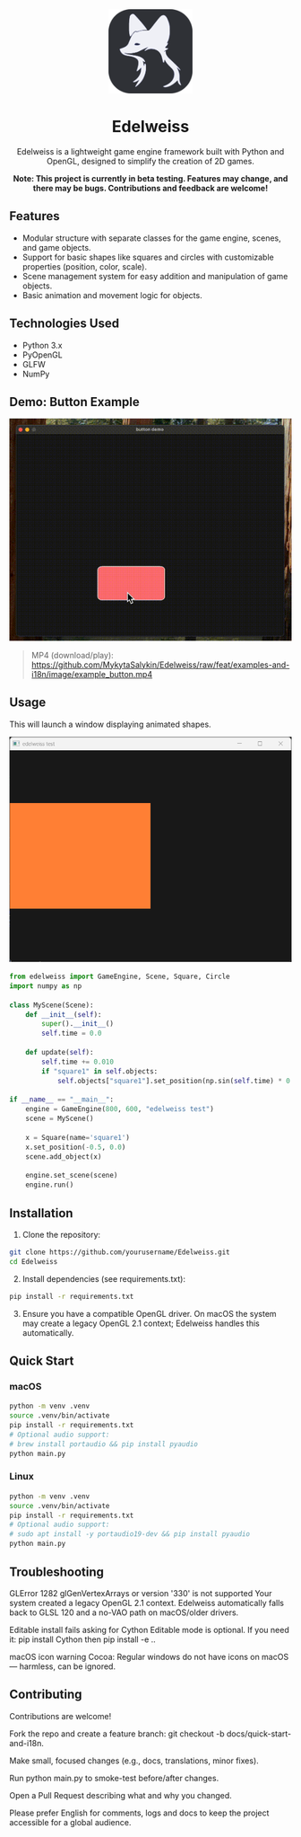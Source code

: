 <div align="center">
  <img src="https://github.com/SayHelloRoman/Edelweiss/blob/main/image/edelweiss.png" alt="Edelweiss Logo" width="150">
  <h1>Edelweiss</h1>
  <p>Edelweiss is a lightweight game engine framework built with Python and OpenGL, designed to simplify the creation of 2D games.</p>
  <p><strong>Note: This project is currently in beta testing. Features may change, and there may be bugs. Contributions and feedback are welcome!</strong></p>
</div>

## Features

- Modular structure with separate classes for the game engine, scenes, and game objects.
- Support for basic shapes like squares and circles with customizable properties (position, color, scale).
- Scene management system for easy addition and manipulation of game objects.
- Basic animation and movement logic for objects.

## Technologies Used

- Python 3.x
- PyOpenGL
- GLFW
- NumPy

## Demo: Button Example

![Interactive Button](image/example_button.gif)

> MP4 (download/play):  
> https://github.com/MykytaSalykin/Edelweiss/raw/feat/examples-and-i18n/image/example_button.mp4

## Usage

This will launch a window displaying animated shapes.

<div align="center">
  <img src="https://github.com/SayHelloRoman/Edelweiss/blob/main/image/example.gif" alt="Example GIF">
</div>

```python
from edelweiss import GameEngine, Scene, Square, Circle
import numpy as np

class MyScene(Scene):
    def __init__(self):
        super().__init__()
        self.time = 0.0

    def update(self):
        self.time += 0.010
        if "square1" in self.objects:
            self.objects["square1"].set_position(np.sin(self.time) * 0.5, 0.0)

if __name__ == "__main__":
    engine = GameEngine(800, 600, "edelweiss test")
    scene = MyScene()

    x = Square(name='square1')
    x.set_position(-0.5, 0.0)
    scene.add_object(x)

    engine.set_scene(scene)
    engine.run()
```

## Installation
1. Clone the repository:
```bash
git clone https://github.com/yourusername/Edelweiss.git
cd Edelweiss
```
2. Install dependencies (see requirements.txt):
```bash
pip install -r requirements.txt
```
3. Ensure you have a compatible OpenGL driver. On macOS the system may create a legacy OpenGL 2.1 context; Edelweiss handles this automatically.


## Quick Start

### macOS
```bash
python -m venv .venv
source .venv/bin/activate
pip install -r requirements.txt
# Optional audio support:
# brew install portaudio && pip install pyaudio
python main.py
```

### Linux
```bash
python -m venv .venv
source .venv/bin/activate
pip install -r requirements.txt
# Optional audio support:
# sudo apt install -y portaudio19-dev && pip install pyaudio
python main.py
```


## Troubleshooting

GLError 1282 glGenVertexArrays or version '330' is not supported
Your system created a legacy OpenGL 2.1 context. Edelweiss automatically falls back to GLSL 120 and a no-VAO path on macOS/older drivers.

Editable install fails asking for Cython
Editable mode is optional. If you need it: pip install Cython then pip install -e ..

macOS icon warning
Cocoa: Regular windows do not have icons on macOS — harmless, can be ignored.

## Contributing

Contributions are welcome!

Fork the repo and create a feature branch: git checkout -b docs/quick-start-and-i18n.

Make small, focused changes (e.g., docs, translations, minor fixes).

Run python main.py to smoke-test before/after changes.

Open a Pull Request describing what and why you changed.

Please prefer English for comments, logs and docs to keep the project accessible for a global audience.